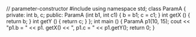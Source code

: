 // parameter-constructor
#include <iostream>
using namespace std;
class ParamA {
private:
int b, c;
public:
ParamA (int b1, int c1)
{
b = b1;
c = c1;
}
int getX ()
{
return b;
}
int getY ()
{
return c;
}
};
int main ()
{
ParamA p1(10, 15);
cout << "p1.b = " << p1. getX() << ", p1.c = " << p1.getY();
return 0;
}
